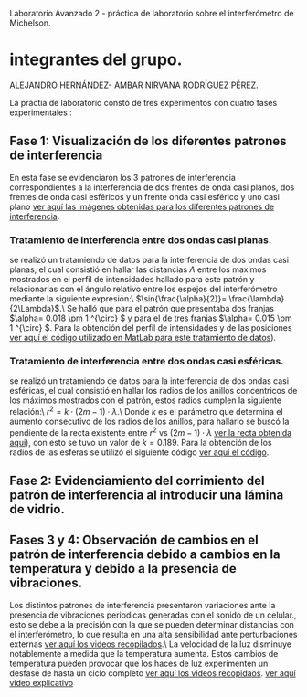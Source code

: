  Laboratorio Avanzado 2 - práctica de laboratorio sobre el interferómetro de Michelson.
# integrantes del grupo.
 ALEJANDRO HERNÁNDEZ- AMBAR NIRVANA RODRÍGUEZ PÉREZ.
 
 La práctia de laboratorio constó de tres experimentos con cuatro fases experimentales :
 
 ## Fase 1: Visualización de los diferentes patrones de interferencia
 En esta fase se evidenciaron los 3 patrones de interferencia correspondientes a la interferencia de dos frentes de onda casi planos, dos frentes de onda casi esféricos y un frente onda casi esférico y uno casi plano [ver aquí las imágenes obtenidas para los diferentes patrones de interferencia](https://github.com/rrANrr/interferometrodemichelson/tree/main/imagenes%20de%20los%20patrones).

 ### Tratamiento de interferencia entre dos ondas casi planas.
 se realizó un tratamiendo de datos para la interferencia de dos ondas casi planas, el cual consistió en hallar las distancias $\Lambda$ entre los maximos mostrados en el perfil de intensidades hallado para este patrón y relacionarlas con el ángulo relativo entre los espejos del interferómetro mediante la siguiente expresión:\\ 
 $\sin{\frac{\alpha}{2}}= \frac{\lambda}{2\Lambda}$.\\
 Se halló que para el patrón que presentaba dos franjas $\alpha= 0.018 \pm 1 ^{\circ} $ y para el de tres franjas $\alpha= 0.015 \pm 1 ^{\circ} $. Para la obtención del perfil de intensidades y de las posiciones [ver aquí el código utilizado en MatLab para este tratamiento de datos](https://github.com/rrANrr/interferometrodemichelson/blob/main/codigo%20fase%201%20ondas%20casi%20planas.m)).

 
 ### Tratamiento de interferencia entre dos ondas casi esféricas.
   se realizó un tratamiendo de datos para la interferencia de dos ondas casi esféricas, el cual consistió en hallar los radios de los anillos concentricos de los máximos mostrados con el patrón, estos radios cumplen la siguiente relación:\\
   $r^{2}= k\cdot(2m -1) \cdot \lambda$.\\
   Donde $k$ es el parámetro que determina el aumento consecutivo de los radios de los anillos, para hallarlo se buscó la pendiente de la recta existente entre $r^{2}$ vs $(2m -1) \cdot \lambda$ [ver la recta obtenida aquí](https://github.com/rrANrr/interferometrodemichelson/blob/main/Recta%20relacion%20radios%20de%20anillos.png)), con esto se tuvo un valor de $k= 0.189$. Para la obtención de los radios de las esferas se utilizó el siguiente código [ver aquí el código](https://github.com/rrANrr/interferometrodemichelson/blob/main/codigo%20fase%201%20ondas%20casi%20planas.m).
   
## Fase 2: Evidenciamiento del corrimiento del patrón de interferencia al introducir una lámina de vidrio.

## Fases 3 y 4: Observación de cambios en el patrón de interferencia debido a cambios en la temperatura y debido a la presencia de vibraciones.
Los distintos patrones de interferencia presentaron variaciones ante la presencia de vibraciones periodicas generadas con el sonido de un celular., esto se debe a la precisión con la que se pueden determinar distancias con el interferómetro, lo que resulta en una alta sensibilidad ante perturbaciones externas [ver aquí los videos recopilados](https://github.com/rrANrr/interferometrodemichelson/tree/main/videos%20vibraciones).\\
La velocidad de la luz disminuye notablemente a medida que la temperatura aumenta. Estos cambios de temperatura pueden provocar que los haces de luz experimenten un desfase de hasta un ciclo completo [ver aquí los videos recopidaos](https://github.com/rrANrr/interferometrodemichelson/tree/main/videos%20temperatura).
[ver aquí video explicativo](https://www.awesomescreenshot.com/video/27019116?key=f1f2e4470b824290e7cc62ea8f2c88d5)

